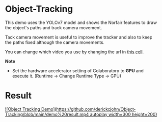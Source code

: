 # Object-Tracking
This demo uses the YOLOv7 model and shows the Norfair features to draw the object's paths and track camera movement.

Tack camera movement is useful to improve the tracker and also to keep the paths fixed although the camera movements.

You can change which video you use by changing the url in [this cell](#Download-Video-and-Preprocessing).

**Note**

- Set the hardware accelerator setting of Colaboratory to **GPU** and execute it.
(Runtime -> Change Runtime Type -> GPU)

# Result
[![Object Tracking Demo](https://github.com/derickcjohn/Object-Tracking/blob/main/demo%20result.mp4 autoplay width=300 height=200)](https://github.com/derickcjohn/Object-Tracking/blob/main/demo%20result.mp4)
